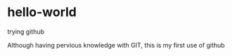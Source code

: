 # hello-world
trying github

Although having pervious knowledge with GIT, this is my first use of  github
